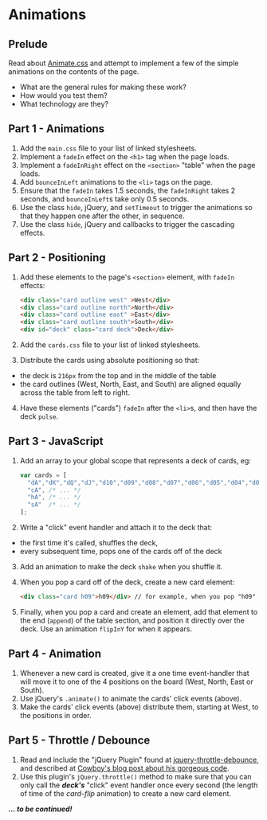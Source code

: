 # Animations

## Prelude

Read about [Animate.css](http://daneden.github.io/animate.css/) and attempt
to implement a few of the simple animations on the contents of the page.

- What are the general rules for making these work?
- How would you test them?
- What technology are they?

## Part 1 - Animations

1. Add the `main.css` file to your list of linked stylesheets.
1. Implement a `fadeIn` effect on the `<h1>` tag when the page loads.
1. Implement a `fadeInRight` effect on the `<section>` "table" when the page
   loads.
1. Add `bounceInLeft` animations to the `<li>` tags on the page.
1. Ensure that the `fadeIn` takes 1.5 seconds, the `fadeInRight` takes 2
   seconds, and `bounceInLeft`s take only 0.5 seconds.
1. Use the class `hide`, jQuery, and `setTimeout` to trigger the animations so
   that they happen one after the other, in sequence.
1. Use the class `hide`, jQuery and callbacks to trigger the cascading effects.

## Part 2 - Positioning

1. Add these elements to the page's `<section>` element, with `fadeIn` effects:
   ```html
   <div class="card outline west" >West</div>
   <div class="card outline north">North</div>
   <div class="card outline east" >East</div>
   <div class="card outline south">South</div>
   <div id="deck" class="card deck">Deck</div>
   ```

2. Add the `cards.css` file to your list of linked stylesheets.
3. Distribute the cards using absolute positioning so that:
  - the deck is `216px` from the top and in the middle of the table
  - the card outlines (West, North, East, and South) are aligned
    equally across the table from left to right.
4. Have these elements ("cards") `fadeIn` after the `<li>`s, and then
   have the deck `pulse`.

## Part 3 - JavaScript

1. Add an array to your global scope that represents a deck of cards, eg:
   ```javascript
   var cards = [
     "dA","dK","dQ","dJ","d10","d09","d08","d07","d06","d05","d04","d03","d02",
     "cA", /* ... */
     "hA", /* ... */
     "sA"  /* ... */
   ];
   ```

2. Write a "click" event handler and attach it to the deck that:
  - the first time it's called, shuffles the deck,
  - every subsequent time, pops one of the cards off of the deck
3. Add an animation to make the deck `shake` when you shuffle it.
4. When you pop a card off of the deck, create a new card element:
   ```html
   <div class="card h09">h09</div> // for example, when you pop "h09"
   ```

5. Finally, when you pop a card and create an element, add that element to the
   end (`append`) of the table section, and position it directly over the deck.
   Use an animation `flipInY` for when it appears.

## Part 4 - Animation

1. Whenever a new card is created, give it a one time event-handler that
   will move it to one of the 4 positions on the board (West, North, East or
   South).
1. Use jQuery's `.animate()` to animate the cards' click events (above).
1. Make the cards' click events (above) distribute them, starting at
   West, to the positions in order.

## Part 5 - Throttle / Debounce

1. Read and include the "jQuery Plugin" found at
   [jquery-throttle-debounce](https://github.com/cowboy/jquery-throttle-debounce), and described at
   [Cowboy's blog post about his gorgeous code](http://benalman.com/projects/jquery-throttle-debounce-plugin).
1. Use this plugin's `jQuery.throttle()` method to make sure that you can only call the ***deck's***
   "click" event handler once every second (the length of time of the *card-flip* animation) to create
   a new card element.

***... to be continued!***
